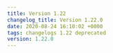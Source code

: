 ```yaml
---
title: Version 1.22
changelog_title: Version 1.22.0
date: 2020-08-24 16:10:02 +0000
tags: changelogs 1.22 deprecated
version: 1.22.0
---
```

<script src="https://gist.github.com/spinnaker-release/e457272b5aac37a5c6512b80b0c53d5f.js?file=1.22.0.md"></script>
